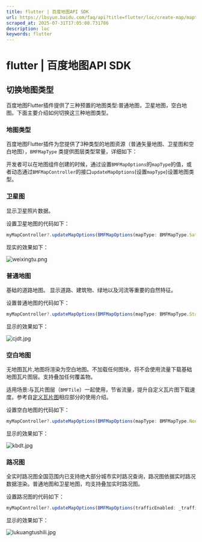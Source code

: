 ```yaml
---
title: flutter | 百度地图API SDK
url: https://lbsyun.baidu.com/faq/api?title=flutter/loc/create-map/maptype
scraped_at: 2025-07-31T17:05:08.731786
description: loc
keywords: flutter
---
```


# flutter | 百度地图API SDK

## 切换地图类型

百度地图Flutter插件提供了三种预置的地图类型:普通地图，卫星地图，空白地图。下面主要介绍如何切换这三种地图类型。

### 地图类型

百度地图Flutter插件为您提供了3种类型的地图资源（普通矢量地图、卫星图和空白地图），`BMFMapType` 类提供图层类型常量，详细如下：

开发者可以在地图组件创建的时候，通过设置`BMFMapOptions`的`mapType`的值，或者动态通过`BMFMapController`的接口`updateMapOptions`(设置`mapType`)设置地图类型。

### 卫星图

显示卫星照片数据。

设置卫星地图的代码如下：
```javascript
myMapController?.updateMapOptions(BMFMapOptions(mapType: BMFMapType.Satellite));
```
现实的效果如下：

![weixingtu.png](https://mapopen-website-webapi.bj.bcebos.com/images/flutter/map/weixingtu.png)

### 普通地图

基础的道路地图。 显示道路、建筑物、绿地以及河流等重要的自然特征。

设置普通地图的代码如下：
```javascript
myMapController?.updateMapOptions(BMFMapOptions(mapType: BMFMapType.Standard));
```
显示的效果如下：

![cjdt.jpg](https://mapopen-website-webapi.bj.bcebos.com/images/flutter/map/cjdt.jpg)

### 空白地图

无地图瓦片,地图将渲染为空白地图。不加载任何图块，将不会使用流量下载基础地图瓦片图层。支持叠加任何覆盖物。

适用场景:与瓦片图层（`BMFTile`）一起使用，节省流量，提升自定义瓦片图下载速度。参考自[定义瓦片图](https://lbsyun.baidu.com/faq/api?title=androidsdk/guide/render-map/overlay)相应部分的使用介绍。

设置空白地图的代码如下：
```javascript
myMapController?.updateMapOptions(BMFMapOptions(mapType: BMFMapType.None));
```
显示的效果如下：

![kbdt.jpg](https://mapopen-website-webapi.bj.bcebos.com/images/flutter/map/kbdt.jpg)

### 路况图

全实时路况图全国范围内已支持绝大部分城市实时路况查询，路况图依据实时路况数据渲染。普通地图和卫星地图，均支持叠加实时路况图。

设置路况图的代码如下：
```javascript
myMapController?.updateMapOptions(BMFMapOptions(trafficEnabled: _trafficEnabled));
```
显示的效果如下：

![lukuangtushili.jpg](https://mapopen-website-webapi.bj.bcebos.com/images/flutter/map/lukuangtushili.jpg)